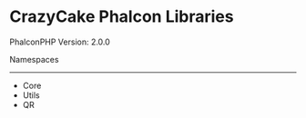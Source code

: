 CrazyCake Phalcon Libraries
===========================

PhalconPHP Version: 2.0.0

Namespaces
__________

- Core
- Utils
- QR
